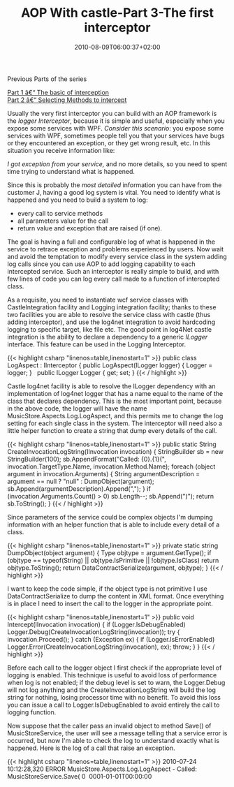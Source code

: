 ﻿---
title: "AOP With castle-Part 3-The first interceptor"
description: ""
date: 2010-08-09T06:00:37+02:00
draft: false
tags: [Aop,Castle]
categories: [Castle]
---
Previous Parts of the series

[Part 1 â€“ The basic of interception](http://www.codewrecks.com/blog/index.php/2010/06/01/aop-with-castle-part-1/)  
[Part 2 â€“ Selecting Methods to intercept](http://www.codewrecks.com/blog/index.php/2010/06/08/aop-with-castle-part-2-selecting-methods-to-intercept/)

Usually the very first interceptor you can build with an AOP framework is the *logger Interceptor*, because it is simple and useful, especially when you expose some services with WPF. *Consider this scenario*: you expose some services with WPF, sometimes people tell you that your services have bugs or they encountered an exception, or they get wrong result, etc. In this situation you receive information like:

**I got exception from your service*,* and no more details, so you need to spent time trying to understand what is happened.

Since this is probably the *most detailed* information you can have from the customer J, having a good log system is vital. You need to identify what is happened and you need to build a system to log:

- every call to service methods
- all parameters value for the call
- return value and exception that are raised (if one).

The goal is having a full and configurable log of what is happened in the service to retrace exception and problems experienced by users. Now wait and avoid the temptation to modify every service class in the system adding log calls since you can use AOP to add logging capability to each intercepted service. Such an interceptor is really simple to build, and with few lines of code you can log every call made to a function of intercepted class.

As a requisite, you need to instantiate wcf service classes with CastleIntegration facility and Logging integration facility; thanks to these two facilities you are able to resolve the service class with castle (thus adding interceptor), and use the log4net integration to avoid hardcoding logging to specific target, like file etc. The good point in log4Net castle integration is the ability to declare a dependency to a generic *ILogger* interface. This feature can be used in the Logging Interceptor.

{{< highlight csharp "linenos=table,linenostart=1" >}}
public class LogAspect : IInterceptor
{
public LogAspect(ILogger logger)
{
Logger = logger;
}
 
public ILogger Logger { get; set; }
{{< / highlight >}}

Castle log4net facility is able to resolve the ILogger dependency with an implementation of log4net logger that has a name equal to the name of the class that declares dependency. This is the most important point, because in the above code, the logger will have the name MusicStore.Aspects.Log.LogAspect, and this permits me to change the log setting for each single class in the system. The interceptor will need also a little helper function to create a string that dump every details of the call.

{{< highlight csharp "linenos=table,linenostart=1" >}}
public static String CreateInvocationLogString(IInvocation invocation)
{
StringBuilder sb = new StringBuilder(100);
sb.AppendFormat("Called: {0}.{1}(", invocation.TargetType.Name, invocation.Method.Name);
foreach (object argument in invocation.Arguments)
{
String argumentDescription = argument == null ? "null" : DumpObject(argument);
sb.Append(argumentDescription).Append(",");
}
if (invocation.Arguments.Count() > 0) sb.Length--;
sb.Append(")");
return sb.ToString();
}
{{< / highlight >}}

Since parameters of the service could be complex objects I'm dumping information with an helper function that is able to include every detail of a class.

{{< highlight csharp "linenos=table,linenostart=1" >}}
private static string DumpObject(object argument)
{
Type objtype = argument.GetType();
if (objtype == typeof(String) || objtype.IsPrimitive || !objtype.IsClass)
return objtype.ToString();
return DataContractSerialize(argument, objtype);
}
{{< / highlight >}}

I want to keep the code simple, if the object type is not primitive I use DataContractSerialize to dump the content in XML format. Once everything is in place I need to insert the call to the logger in the appropriate point.

{{< highlight csharp "linenos=table,linenostart=1" >}}
public void Intercept(IInvocation invocation)
{
if (Logger.IsDebugEnabled) Logger.Debug(CreateInvocationLogString(invocation));
try
{
invocation.Proceed();
}
catch (Exception ex)
{
if (Logger.IsErrorEnabled)  Logger.Error(CreateInvocationLogString(invocation), ex);
throw;
}
}
{{< / highlight >}}

Before each call to the logger object I first check if the appropriate level of logging is enabled. This technique is useful to avoid loss of performance when log is not enabled; if the debug level is set to warn, the Logger.Debug will not log anything and the CreateInvocationLogString will build the log string for nothing, losing processor time with no benefit. To avoid this loss you can issue a call to Logger.IsDebugEnabled to avoid entirely the call to logging function.

Now suppose that the caller pass an invalid object to method Save() of MusicStoreService, the user will see a message telling that a service error is occurred, but now I'm able to check the log to understand exactly what is happened. Here is the log of a call that raise an exception.

{{< highlight csharp "linenos=table,linenostart=1" >}}
2010-07-24 10:12:28,320 ERROR MusicStore.Aspects.Log.LogAspect - Called: MusicStoreService.Save(<Album xmlns:i="http://www.w3.org/2001/XMLSchema-instance" xmlns="http://schemas.datacontract.org/2004/07/MusicStore.Entities">
<Id>0</Id>
<Author
i:nil="true" />
<Genre
i:nil="true" />
<Image
i:nil="true" />
<Label
i:nil="true" />
<Note
i:nil="true" />
<PublicationDate>0001-01-01T00:00:00</PublicationDate>
<Title
i:nil="true" />
<Tracks
i:nil="true" />
</Album>)
NHibernate.PropertyValueException: not-null property references a null or transient valueMusicStore.Entities.Album.Title
at NHibernate.Engine.Nullability.CheckNullability(Object[] values, IEntityPersister persister, Boolean isUpdate)
at NHibernate.Event.Default.AbstractSaveEventListener.PerformSaveOrReplicate(Object entity, EntityKey key, IEntityPersister persister, Boolean useIdentityColumn, Object anything, IEventSource source, Boolean requiresImmediateIdAccess)
at NHibernate.Event.Default.AbstractSaveEventListener.PerformSave(Object entity, Object id, IEntityPersister persister, Boolean useIdentityColumn, Object anything, IEventSource source, Boolean requiresImmediateIdAccess)
at NHibernate.Event.Default.AbstractSaveEventListener.SaveWithGeneratedId(Object entity, String entityName, Object anything, IEventSource source, Boolean requiresImmediateIdAccess)
{{< / highlight >}}

From this log I understand that an invalid object is passed to the service, the property Album.Title is required in the database, but the user passed a property with null value. Since log4net is really flexible I'm able to dump this information to a file, to a database, to network or with mail. You can as example send a mail each time an exception occurs, so you are immediately notified if something in the service is not going well.

This logger can be improved a little bit because the name of the logger is always MusicStore.Aspects.Log.LogAspect for each wrapped service. This is not really a problem, but I prefer to have the ability to configure logging differently for each service; in real product with a lot of services, this is a key requiremente. The interceptor can be changed in this way:

{{< highlight csharp "linenos=table,linenostart=1" >}}
public class LogAspect : IInterceptor
{
public LogAspect(ILoggerFactory loggerFactory)
{
LoggerFactory = loggerFactory;
Loggers = new Dictionary<Type, ILogger>();
}
public ILoggerFactory LoggerFactory { get; set; }
public Dictionary<Type, ILogger> Loggers { get; set; }
{{< / highlight >}}

Now the interceptor declares a dependency to an ILoggerFactory and not to a concrete ILogger, and caches a list of ILogger object based on type. The result is a concrete ILogger object for each wrapped type.

{{< highlight csharp "linenos=table,linenostart=1" >}}
public void Intercept(IInvocation invocation)
{
if (!Loggers.ContainsKey(invocation.TargetType))
{
Loggers.Add(invocation.TargetType, LoggerFactory.Create(invocation.TargetType));
}
ILogger logger = Loggers[invocation.TargetType];
if (logger.IsDebugEnabled) logger.Debug(CreateInvocationLogString(invocation));
{{< / highlight >}}

instead of using the same logger, we first check if we had already created a logger for a given type, if false we use the ILoggerFactory to create the logger and cache it to an inner dictionary. If we send an invalid object again to the service the head of the log is.

{{< highlight csharp "linenos=table,linenostart=1" >}}
2010-07-24 10:27:30,783 DEBUG MusicStore.WebService.MusicStoreService - Called: MusicStoreService.Save(..
{{< / highlight >}}

Now the name of the logger is equal to the name of the concrete service class and you have created a simple logging system that can:

1. Add transparently to each service class without needing a single line of code
2. Change logging level for each concrete class of the service.

Happy intercepting with Castle :)

Alk.
